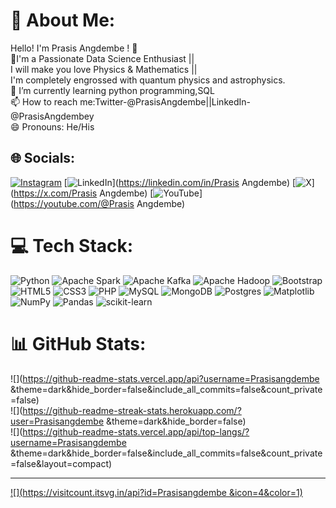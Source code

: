 # 💫 About Me:
Hello! I'm Prasis Angdembe ! 👋<br>🔭I'm a Passionate Data Science Enthusiast ||<br>I will make you love Physics & Mathematics ||<br>I'm completely engrossed with quantum physics and astrophysics.<br>🌱 I’m currently learning python programming,SQL<br>📫 How to reach me:Twitter-@PrasisAngdembe||LinkedIn-@PrasisAngdembey<br>😄 Pronouns: He/His


## 🌐 Socials:
[![Instagram](https://img.shields.io/badge/Instagram-%23E4405F.svg?logo=Instagram&logoColor=white)](https://instagram.com/semicolon_01) [![LinkedIn](https://img.shields.io/badge/LinkedIn-%230077B5.svg?logo=linkedin&logoColor=white)](https://linkedin.com/in/Prasis Angdembe) [![X](https://img.shields.io/badge/X-black.svg?logo=X&logoColor=white)](https://x.com/Prasis Angdembe) [![YouTube](https://img.shields.io/badge/YouTube-%23FF0000.svg?logo=YouTube&logoColor=white)](https://youtube.com/@Prasis Angdembe) 

# 💻 Tech Stack:
![Python](https://img.shields.io/badge/python-3670A0?style=for-the-badge&logo=python&logoColor=ffdd54) ![Apache Spark](https://img.shields.io/badge/Apache%20Spark-FDEE21?style=for-the-badge&logo=apachespark&logoColor=black) ![Apache Kafka](https://img.shields.io/badge/Apache%20Kafka-000?style=for-the-badge&logo=apachekafka) ![Apache Hadoop](https://img.shields.io/badge/Apache%20Hadoop-66CCFF?style=for-the-badge&logo=apachehadoop&logoColor=black) ![Bootstrap](https://img.shields.io/badge/bootstrap-%238511FA.svg?style=for-the-badge&logo=bootstrap&logoColor=white) ![HTML5](https://img.shields.io/badge/html5-%23E34F26.svg?style=for-the-badge&logo=html5&logoColor=white) ![CSS3](https://img.shields.io/badge/css3-%231572B6.svg?style=for-the-badge&logo=css3&logoColor=white) ![PHP](https://img.shields.io/badge/php-%23777BB4.svg?style=for-the-badge&logo=php&logoColor=white) ![MySQL](https://img.shields.io/badge/mysql-4479A1.svg?style=for-the-badge&logo=mysql&logoColor=white) ![MongoDB](https://img.shields.io/badge/MongoDB-%234ea94b.svg?style=for-the-badge&logo=mongodb&logoColor=white) ![Postgres](https://img.shields.io/badge/postgres-%23316192.svg?style=for-the-badge&logo=postgresql&logoColor=white) ![Matplotlib](https://img.shields.io/badge/Matplotlib-%23ffffff.svg?style=for-the-badge&logo=Matplotlib&logoColor=black) ![NumPy](https://img.shields.io/badge/numpy-%23013243.svg?style=for-the-badge&logo=numpy&logoColor=white) ![Pandas](https://img.shields.io/badge/pandas-%23150458.svg?style=for-the-badge&logo=pandas&logoColor=white) ![scikit-learn](https://img.shields.io/badge/scikit--learn-%23F7931E.svg?style=for-the-badge&logo=scikit-learn&logoColor=white)
# 📊 GitHub Stats:
![](https://github-readme-stats.vercel.app/api?username=Prasisangdembe &theme=dark&hide_border=false&include_all_commits=false&count_private=false)<br/>
![](https://github-readme-streak-stats.herokuapp.com/?user=Prasisangdembe &theme=dark&hide_border=false)<br/>
![](https://github-readme-stats.vercel.app/api/top-langs/?username=Prasisangdembe &theme=dark&hide_border=false&include_all_commits=false&count_private=false&layout=compact)

---
[![](https://visitcount.itsvg.in/api?id=Prasisangdembe &icon=4&color=1)](https://visitcount.itsvg.in)

<!-- Proudly created with GPRM ( https://gprm.itsvg.in ) -->
